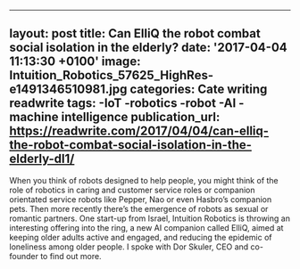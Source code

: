   - --
layout: post
title: Can ElliQ the robot combat social isolation in the elderly?
date: '2017-04-04 11:13:30 +0100'
image: Intuition_Robotics_57625_HighRes-e1491346510981.jpg
categories: Cate writing readwrite
tags:
-IoT
-robotics
-robot
-AI
-machine intelligence
publication_url: https://readwrite.com/2017/04/04/can-elliq-the-robot-combat-social-isolation-in-the-elderly-dl1/
---

When you think of robots designed to help people, you might think of the role of robotics in caring and customer service roles or companion orientated service robots like Pepper, Nao or even Hasbro’s companion pets. Then more recently there’s the emergence of robots as sexual or romantic partners. One start-up from Israel, Intuition Robotics is throwing an interesting offering into the ring, a new AI companion called ElliQ, aimed at keeping older adults active and engaged, and reducing the epidemic of loneliness among older people. I spoke with Dor Skuler, CEO and co-founder to find out more.
